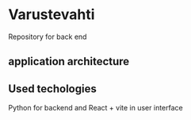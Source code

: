 # Varustevahti
Repository for back end

## application architecture




## Used techologies
Python for backend and React + vite in user interface

